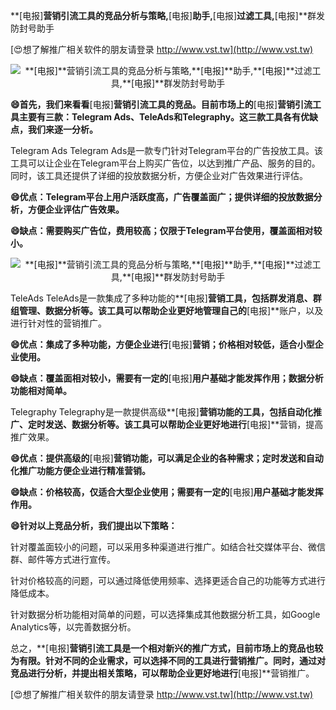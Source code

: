 **[电报]**营销引流工具的竞品分析与策略,**[电报]**助手,**[电报]**过滤工具,**[电报]**群发防封号助手

[😍想了解推广相关软件的朋友请登录 http://www.vst.tw](http://www.vst.tw)

 <center><img src="https://vst.tw/MP4/tuiguang/png/8.png" alt="**[电报]**营销引流工具的竞品分析与策略,**[电报]**助手,**[电报]**过滤工具,**[电报]**群发防封号助手"></center>

**😄首先，我们来看看**[电报]**营销引流工具的竞品。目前市场上的**[电报]**营销引流工具主要有三款：Telegram Ads、TeleAds和Telegraphy。这三款工具各有优缺点，我们来逐一分析。**

Telegram Ads Telegram Ads是一款专门针对Telegram平台的广告投放工具。该工具可以让企业在Telegram平台上购买广告位，以达到推广产品、服务的目的。同时，该工具还提供了详细的投放数据分析，方便企业对广告效果进行评估。

**😄优点：Telegram平台上用户活跃度高，广告覆盖面广；提供详细的投放数据分析，方便企业评估广告效果。**

**😄缺点：需要购买广告位，费用较高；仅限于Telegram平台使用，覆盖面相对较小。**

 <center><img src="https://vst.tw/MP4/tuiguang/png/3.png" alt="**[电报]**营销引流工具的竞品分析与策略,**[电报]**助手,**[电报]**过滤工具,**[电报]**群发防封号助手"></center>

TeleAds TeleAds是一款集成了多种功能的**[电报]**营销工具，包括群发消息、群组管理、数据分析等。该工具可以帮助企业更好地管理自己的**[电报]**账户，以及进行针对性的营销推广。

**😄优点：集成了多种功能，方便企业进行**[电报]**营销；价格相对较低，适合小型企业使用。**

**😄缺点：覆盖面相对较小，需要有一定的**[电报]**用户基础才能发挥作用；数据分析功能相对简单。**

Telegraphy Telegraphy是一款提供高级**[电报]**营销功能的工具，包括自动化推广、定时发送、数据分析等。该工具可以帮助企业更好地进行**[电报]**营销，提高推广效果。

**😄优点：提供高级的**[电报]**营销功能，可以满足企业的各种需求；定时发送和自动化推广功能方便企业进行精准营销。**

**😄缺点：价格较高，仅适合大型企业使用；需要有一定的**[电报]**用户基础才能发挥作用。**

**😄针对以上竞品分析，我们提出以下策略：**

针对覆盖面较小的问题，可以采用多种渠道进行推广。如结合社交媒体平台、微信群、邮件等方式进行宣传。

针对价格较高的问题，可以通过降低使用频率、选择更适合自己的功能等方式进行降低成本。

针对数据分析功能相对简单的问题，可以选择集成其他数据分析工具，如Google Analytics等，以完善数据分析。

总之，**[电报]**营销引流工具是一个相对新兴的推广方式，目前市场上的竞品也较为有限。针对不同的企业需求，可以选择不同的工具进行营销推广。同时，通过对竞品进行分析，并提出相关策略，可以帮助企业更好地进行**[电报]**营销推广。

[😍想了解推广相关软件的朋友请登录 http://www.vst.tw](http://www.vst.tw)



